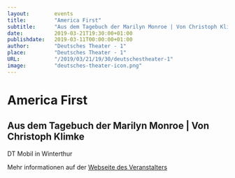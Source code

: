 ```yaml
---
layout:        events
title:         "America First"
subtitle:      "Aus dem Tagebuch der Marilyn Monroe | Von Christoph Klimke"
date:          2019-03-21T19:30:00+01:00
publishdate:   2019-03-11T00:00:00+01:00
author:        "Deutsches Theater - 1"
place:         "Deutsches Theater - 1"
URL:           "/2019/03/21/19/30/deutschestheater-1"
image:         "deutsches-theater-icon.png"
---
```


America First
===========

Aus dem Tagebuch der Marilyn Monroe | Von Christoph Klimke
-----------

 DT Mobil in Winterthur

Mehr informationen auf der [Webseite des Veranstalters](https://www.dt-goettingen.de/stueck/america-first/)
